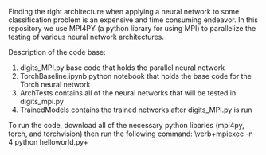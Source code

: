 Finding the right architecture when applying a neural network to some classification problem is an expensive and time consuming endeavor. In this repository we use MPI4PY 
(a python library for using MPI) to parallelize the testing of various neural network architectures. 


Description of the code base:
1. digits_MPI.py base code that holds the parallel neural network 
2. TorchBaseline.ipynb python notebook that holds the base code for the Torch neural network
3. ArchTests contains all of the neural networks that will be tested in digits_mpi.py
4. TrainedModels contains the trained networks after digits_MPI.py is run

To run the code, download all of the necessary python libaries (mpi4py, torch, and torchvision) then run the following command: \verb+mpiexec -n 4 python helloworld.py+
